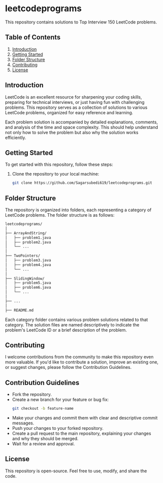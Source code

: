 # leetcodeprograms

This repository contains solutions to Top Interview 150 LeetCode problems.

## Table of Contents

1. [Introduction](#introduction)
2. [Getting Started](#getting-started)
3. [Folder Structure](#folder-structure)
4. [Contributing](#contributing)
5. [License](#license)

## Introduction

LeetCode is an excellent resource for sharpening your coding skills, preparing for technical interviews, or just having fun with challenging problems. This repository serves as a collection of solutions to various LeetCode problems, organized for easy reference and learning.

Each problem solution is accompanied by detailed explanations, comments, and analysis of the time and space complexity. This should help understand not only how to solve the problem but also why the solution works efficiently.

## Getting Started

To get started with this repository, follow these steps:

1. Clone the repository to your local machine:

   ```bash
   git clone https://github.com/Sagarsubedi619/leetcodeprograms.git

## Folder Structure

The repository is organized into folders, each representing a category of LeetCode problems. The folder structure is as follows:

 ```bash
leetcodeprograms/
│
├── ArrayAndString/
│   ├── problem1.java
│   ├── problem2.java
│   └── ...
│
├── TwoPointers/
│   ├── problem3.java
│   ├── problem4.java
│   └── ...
│
├── SlidingWindow/
│   ├── problem5.java
│   ├── problem6.java
│   └── ...
│
├── ...
│
├── README.md

```
Each category folder contains various problem solutions related to that category. The solution files are named descriptively to indicate the problem's LeetCode ID or a brief description of the problem.

## Contributing
I welcome contributions from the community to make this repository even more valuable. If you'd like to contribute a solution, improve an existing one, or suggest changes, please follow the Contribution Guidelines.

## Contribution Guidelines
* Fork the repository.
* Create a new branch for your feature or bug fix:
  ```bash
  git checkout -b feature-name

* Make your changes and commit them with clear and descriptive commit messages.
* Push your changes to your forked repository.
* Create a pull request to the main repository, explaining your changes and why they should be merged.
* Wait for a review and approval.

## License
This repository is open-source. Feel free to use, modify, and share the code.
